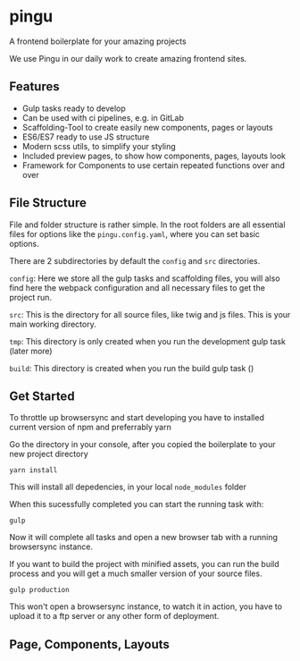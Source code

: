 # pingu

A frontend boilerplate for your amazing projects

We use Pingu in our daily work to create amazing frontend sites.

Features
--------

* Gulp tasks ready to develop
* Can be used with ci pipelines, e.g. in GitLab
* Scaffolding-Tool to create easily new components, pages or layouts
* ES6/ES7 ready to use JS structure
* Modern scss utils, to simplify your styling
* Included preview pages, to show how components, pages, layouts look
* Framework for Components to use certain repeated functions over and over

File Structure
--------------

File and folder structure is rather simple. In the root folders are all essential files for options like the `pingu.config.yaml`, where you can set basic options.

There are 2 subdirectories by default the `config` and `src` directories.

`config`: Here we store all the gulp tasks and scaffolding files, you will also find here the webpack configuration and all necessary files to get the project run.

`src`: This is the directory for all source files, like twig and js files. This is your main working directory.

`tmp`: This directory is only created when you run the development gulp task (later more)

`build`: This directory is created when you run the build gulp task ()

Get Started
-----------

To throttle up browsersync and start developing you have to installed current version of npm and preferrably yarn

Go the directory in your console, after you copied the boilerplate to your new project directory

```
yarn install
````
This will install all depedencies, in your local `node_modules` folder

When this sucessfully completed you can start the running task with:

```
gulp
```

Now it will complete all tasks and open a new browser tab with a running browsersync instance.

If you want to build the project with minified assets, you can run the build process and you will get a much smaller version of your source files.

```
gulp production
```

This won't open a browsersync instance, to watch it in action, you have to upload it to a ftp server or any other form of deployment.

Page, Components, Layouts
---------------



